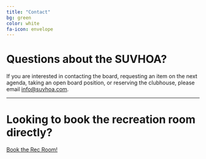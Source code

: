 ```yaml
---
title: "Contact"
bg: green
color: white
fa-icon: envelope
---
```


# Questions about the SUVHOA?
If you are interested in contacting the board, requesting an item on the next agenda, taking an open board position, or reserving the clubhouse, please email info@suvhoa.com.

----------

# Looking to book the recreation room directly?
<!-- Calendly link widget begin -->
<link href="https://assets.calendly.com/assets/external/widget.css" rel="stylesheet">
<script src="https://assets.calendly.com/assets/external/widget.js" type="text/javascript" async></script>
<a href="" onclick="Calendly.initPopupWidget({url: 'https://calendly.com/sysadmininator/4hr'});return false;">Book the Rec Room!</a>
<!-- Calendly link widget end -->
